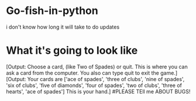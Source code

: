 # Go-fish-in-python
i don't know how long it will take to do updates

# What it's going to look like
[Output: Choose a card, (like Two of Spades) or quit.
  This is where you can ask a card from the computer. You also can type quit to exit the game.]
[Output: Your cards are ['ace of spades', 'three of clubs', 'nine of spades', 'six of clubs', 'five of diamonds', 'four of spades', 'two of clubs', 'three of hearts', 'ace of spades']
  This is your hand.]
#PLEASE TEll me ABOUT BUGS!
